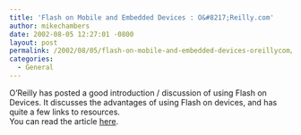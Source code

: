 ```yaml
---
title: 'Flash on Mobile and Embedded Devices : O&#8217;Reilly.com'
author: mikechambers
date: 2002-08-05 12:27:01 -0800
layout: post
permalink: /2002/08/05/flash-on-mobile-and-embedded-devices-oreillycom/
categories:
  - General
---
```



O&#8217;Reilly has posted a good introduction / discussion of using Flash on Devices. It discusses the advantages of using Flash on devices, and has quite a few links to resources.  
You can read the article [here][1].

 [1]: http://www.oreillynet.com/pub/a/javascript/2002/08/02/flash_embedded.html